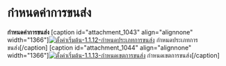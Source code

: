 # กำหนดค่าการขนส่ง

**กำหนดค่าการขนส่ง** [caption id="attachment_1043" align="alignnone"
width="1366"][![ตั้งค่าเริ่มต้น-1.1.12-กำหนดประเภทการขนส่ง](/images/ตั้งค่าเริ่มต้น-1.1.12-กำหนดประเภทการขนส่ง.jpg)](/images/ตั้งค่าเริ่มต้น-1.1.12-กำหนดประเภทการขนส่ง.jpg)
กำหนดประเภทการขนส่ง[/caption] [caption id="attachment_1044" align="alignnone"
width="1366"][![ตั้งค่าเริ่มต้น-1.1.13-กำหนดเขตการขนส่ง](/images/ตั้งค่าเริ่มต้น-1.1.13-กำหนดเขตการขนส่ง.jpg)](/images/ตั้งค่าเริ่มต้น-1.1.13-กำหนดเขตการขนส่ง.jpg)
กำหนดเขตการขนส่ง[/caption]  

